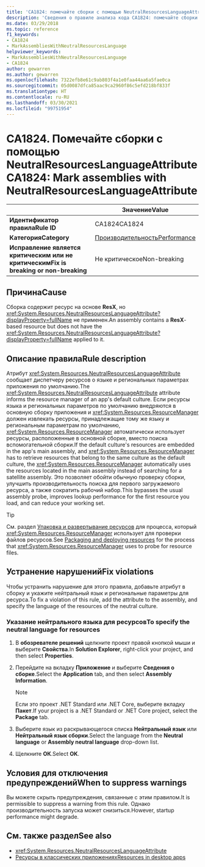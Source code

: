 ```yaml
---
title: 'CA1824: помечайте сборки с помощью NeutralResourcesLanguageAttribute (анализ кода)'
description: 'Сведения о правиле анализа кода CA1824: помечайте сборки с помощью NeutralResourcesLanguageAttribute'
ms.date: 03/29/2018
ms.topic: reference
f1_keywords:
- CA1824
- MarkAssembliesWithNeutralResourcesLanguage
helpviewer_keywords:
- MarkAssembliesWithNeutralResourcesLanguage
- CA1824
author: gewarren
ms.author: gewarren
ms.openlocfilehash: 7322efb8e61c9ab803f4a1e0faa44aa6a5fae0ca
ms.sourcegitcommit: 05d0087dfca85aac9ca2960f86c5efd218bf833f
ms.translationtype: HT
ms.contentlocale: ru-RU
ms.lasthandoff: 03/30/2021
ms.locfileid: "99751954"
---
```

# <a name="ca1824-mark-assemblies-with-neutralresourceslanguageattribute"></a><span data-ttu-id="357eb-103">CA1824. Помечайте сборки с помощью NeutralResourcesLanguageAttribute</span><span class="sxs-lookup"><span data-stu-id="357eb-103">CA1824: Mark assemblies with NeutralResourcesLanguageAttribute</span></span>

| | <span data-ttu-id="357eb-104">Значение</span><span class="sxs-lookup"><span data-stu-id="357eb-104">Value</span></span> |
|-|-|
| <span data-ttu-id="357eb-105">**Идентификатор правила**</span><span class="sxs-lookup"><span data-stu-id="357eb-105">**Rule ID**</span></span> |<span data-ttu-id="357eb-106">CA1824</span><span class="sxs-lookup"><span data-stu-id="357eb-106">CA1824</span></span>|
| <span data-ttu-id="357eb-107">**Категория**</span><span class="sxs-lookup"><span data-stu-id="357eb-107">**Category**</span></span> |[<span data-ttu-id="357eb-108">Производительность</span><span class="sxs-lookup"><span data-stu-id="357eb-108">Performance</span></span>](performance-warnings.md)|
| <span data-ttu-id="357eb-109">**Исправление является критическим или не критическим**</span><span class="sxs-lookup"><span data-stu-id="357eb-109">**Fix is breaking or non-breaking**</span></span> |<span data-ttu-id="357eb-110">Не критическое</span><span class="sxs-lookup"><span data-stu-id="357eb-110">Non-breaking</span></span>|

## <a name="cause"></a><span data-ttu-id="357eb-111">Причина</span><span class="sxs-lookup"><span data-stu-id="357eb-111">Cause</span></span>

<span data-ttu-id="357eb-112">Сборка содержит ресурс на основе **ResX**, но <xref:System.Resources.NeutralResourcesLanguageAttribute?displayProperty=fullName> не применен.</span><span class="sxs-lookup"><span data-stu-id="357eb-112">An assembly contains a **ResX**-based resource but does not have the <xref:System.Resources.NeutralResourcesLanguageAttribute?displayProperty=fullName> applied to it.</span></span>

## <a name="rule-description"></a><span data-ttu-id="357eb-113">Описание правила</span><span class="sxs-lookup"><span data-stu-id="357eb-113">Rule description</span></span>

<span data-ttu-id="357eb-114">Атрибут <xref:System.Resources.NeutralResourcesLanguageAttribute> сообщает диспетчеру ресурсов о языке и региональных параметрах приложения по умолчанию.</span><span class="sxs-lookup"><span data-stu-id="357eb-114">The <xref:System.Resources.NeutralResourcesLanguageAttribute> attribute informs the resource manager of an app's default culture.</span></span> <span data-ttu-id="357eb-115">Если ресурсы языка и региональных параметров по умолчанию внедряются в основную сборку приложения и <xref:System.Resources.ResourceManager> должен извлекать ресурсы, принадлежащие тому же языку и региональным параметрам по умолчанию, <xref:System.Resources.ResourceManager> автоматически использует ресурсы, расположенные в основной сборке, вместо поиска вспомогательной сборки.</span><span class="sxs-lookup"><span data-stu-id="357eb-115">If the default culture's resources are embedded in the app's main assembly, and <xref:System.Resources.ResourceManager> has to retrieve resources that belong to the same culture as the default culture, the <xref:System.Resources.ResourceManager> automatically uses the resources located in the main assembly instead of searching for a satellite assembly.</span></span> <span data-ttu-id="357eb-116">Это позволяет обойти обычную проверку сборки, улучшить производительность поиска для первого загружаемого ресурса, а также сократить рабочий набор.</span><span class="sxs-lookup"><span data-stu-id="357eb-116">This bypasses the usual assembly probe, improves lookup performance for the first resource you load, and can reduce your working set.</span></span>

> [!TIP]
> <span data-ttu-id="357eb-117">См. раздел [Упаковка и развертывание ресурсов](../../../framework/resources/packaging-and-deploying-resources-in-desktop-apps.md) для процесса, который <xref:System.Resources.ResourceManager> использует для проверки файлов ресурсов.</span><span class="sxs-lookup"><span data-stu-id="357eb-117">See [Packaging and deploying resources](../../../framework/resources/packaging-and-deploying-resources-in-desktop-apps.md) for the process that <xref:System.Resources.ResourceManager> uses to probe for resource files.</span></span>

## <a name="fix-violations"></a><span data-ttu-id="357eb-118">Устранение нарушений</span><span class="sxs-lookup"><span data-stu-id="357eb-118">Fix violations</span></span>

<span data-ttu-id="357eb-119">Чтобы устранить нарушение для этого правила, добавьте атрибут в сборку и укажите нейтральный язык и региональные параметры для ресурса.</span><span class="sxs-lookup"><span data-stu-id="357eb-119">To fix a violation of this rule, add the attribute to the assembly, and specify the language of the resources of the neutral culture.</span></span>

### <a name="to-specify-the-neutral-language-for-resources"></a><span data-ttu-id="357eb-120">Указание нейтрального языка для ресурсов</span><span class="sxs-lookup"><span data-stu-id="357eb-120">To specify the neutral language for resources</span></span>

1. <span data-ttu-id="357eb-121">В **обозревателе решений** щелкните проект правой кнопкой мыши и выберите **Свойства**.</span><span class="sxs-lookup"><span data-stu-id="357eb-121">In **Solution Explorer**, right-click your project, and then select **Properties**.</span></span>

2. <span data-ttu-id="357eb-122">Перейдите на вкладку **Приложение** и выберите **Сведения о сборке**.</span><span class="sxs-lookup"><span data-stu-id="357eb-122">Select the **Application** tab, and then select **Assembly Information**.</span></span>

   > [!NOTE]
   > <span data-ttu-id="357eb-123">Если это проект .NET Standard или .NET Core, выберите вкладку **Пакет**.</span><span class="sxs-lookup"><span data-stu-id="357eb-123">If your project is a .NET Standard or .NET Core project, select the **Package** tab.</span></span>

3. <span data-ttu-id="357eb-124">Выберите язык из раскрывающегося списка **Нейтральный язык** или **Нейтральный язык сборки**.</span><span class="sxs-lookup"><span data-stu-id="357eb-124">Select the language from the **Neutral language** or **Assembly neutral language** drop-down list.</span></span>

4. <span data-ttu-id="357eb-125">Щелкните **ОК**.</span><span class="sxs-lookup"><span data-stu-id="357eb-125">Select **OK**.</span></span>

## <a name="when-to-suppress-warnings"></a><span data-ttu-id="357eb-126">Условия для отключения предупреждений</span><span class="sxs-lookup"><span data-stu-id="357eb-126">When to suppress warnings</span></span>

<span data-ttu-id="357eb-127">Вы можете скрыть предупреждения, связанные с этим правилом.</span><span class="sxs-lookup"><span data-stu-id="357eb-127">It is permissible to suppress a warning from this rule.</span></span> <span data-ttu-id="357eb-128">Однако производительность запуска может снизиться.</span><span class="sxs-lookup"><span data-stu-id="357eb-128">However, startup performance might degrade.</span></span>

## <a name="see-also"></a><span data-ttu-id="357eb-129">См. также раздел</span><span class="sxs-lookup"><span data-stu-id="357eb-129">See also</span></span>

- <xref:System.Resources.NeutralResourcesLanguageAttribute>
- [<span data-ttu-id="357eb-130">Ресурсы в классических приложениях</span><span class="sxs-lookup"><span data-stu-id="357eb-130">Resources in desktop apps</span></span>](../../../framework/resources/index.md)
